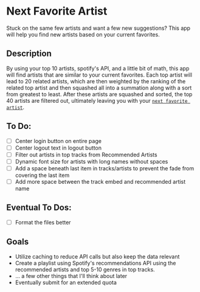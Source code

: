 # Next Favorite Artist

Stuck on the same few artists and want a few new suggestions? This app will help you find new artists based on your current favorites.

## Description

By using your top 10 artists, spotify's API, and a little bit of math, this app will find artists that are similar to your current favorites. Each top artist will lead to 20 related artists, which are then weighted by the ranking of the related top artist and then squashed all into a summation along with a sort from greatest to least. After these artists are squashed and sorted, the top 40 artists are filtered out, ultimately leaving you with your [`next favorite artist`](https://www.nextfavartist.dev).

## To Do:

- [ ] Center login button on entire page
- [ ] Center logout text in logout button
- [ ] Filter out artists in top tracks from Recommended Artists
- [ ] Dynamic font size for artists with long names without spaces
- [ ] Add a space beneath last item in tracks/artists to prevent the fade from covering the last item
- [ ] Add more space between the track embed and recommended artist name

## Eventual To Dos:

- [ ] Format the files better

## Goals

- Utilize caching to reduce API calls but also keep the data relevant
- Create a playlist using Spotify's recommendations API using the recommended artists and top 5-10 genres in top tracks.
- ... a few other things that I'll think about later
- Eventually submit for an extended quota
